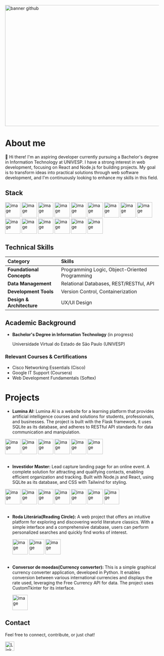 <img width="1584" height="396" alt="banner github" src="https://github.com/user-attachments/assets/1c0ed6f3-6bdb-43cb-bd9e-a54f33ca281d" />


# About me

👋 Hi there! I'm an aspiring developer currently pursuing a Bachelor's degree in Information Technology at UNIVESP. I have a strong interest in web development, focusing on React and Node.js for building projects. My goal is to transform ideas into practical solutions through web software development, and I'm continuously looking to enhance my skills in this field.

## Stack

  <img width="50" height="50" alt="image" src="https://github.com/user-attachments/assets/30553592-0844-4011-aecb-c050c83d9c40" /> <img width="50" height="50" alt="image" src="https://github.com/user-attachments/assets/dc283a51-5cee-4cd3-b551-65117ed2e31e" /> <img width="50" height="50" alt="image" src="https://github.com/user-attachments/assets/e2e43e0e-b27a-461e-95a7-5f31662ca3f0" /> <img width="50" height="50" alt="image" src="https://github.com/user-attachments/assets/5c359657-98ca-47a5-9887-a14c393d8130" /> <img width="50" height="50" alt="image" src="https://github.com/user-attachments/assets/af81694d-bb09-45fd-9ce3-fe52dd49949e" /> <img width="50" height="50" alt="image" src="https://github.com/user-attachments/assets/4fa58468-6e72-4d33-a26e-40b373b3850a" />
  <img width="50" height="50" alt="image" src="https://github.com/user-attachments/assets/16eee934-6f06-4df2-b7fa-cf651a07666a" /> <img width="50" height="50" alt="image" src="https://github.com/user-attachments/assets/e9f72b6a-0d8f-441d-b4d1-fdee77f77779" /> <img width="50" height="50" alt="image" src="https://github.com/user-attachments/assets/709078a7-f7c7-417c-b4bf-818d425a5a00" /> <img width="50" height="50" alt="image" src="https://github.com/user-attachments/assets/7c92856b-25c9-4b90-a600-f49518d34587" /> <img width="50" height="50" alt="image" src="https://github.com/user-attachments/assets/4fd1b606-0a15-4144-8e17-f1b2a139f125" /> <img width="50" height="50" alt="image" src="https://github.com/user-attachments/assets/60bc19aa-3955-4f9e-9da6-a961f562218a" /> <img width="50" height="50" alt="image" src="https://github.com/user-attachments/assets/bf0d8bbe-83c0-4683-b837-7a1265af0e31" /> <img width="50" height="50" alt="image" src="https://github.com/user-attachments/assets/647a73b6-e713-483b-b564-36a6d6c35cf3" /> <img width="50" height="50" alt="image" src="https://github.com/user-attachments/assets/3fccd69f-2e53-4845-8503-d3d29bd613e4" />

## Technical Skills

| Category                  | Skills                                             |
| :------------------------ | :------------------------------------------------- |
| **Foundational Concepts** | Programming Logic, Object-Oriented Programming     |
| **Data Management** | Relational Databases, REST/RESTful, API            |
| **Development Tools** | Version Control, Containerization                  |
| **Design & Architecture** | UX/UI Design      

## Academic Background

* **Bachelor's Degree in Information Technology** (in progress)

    Universidade Virtual do Estado de São Paulo (UNIVESP)

### Relevant Courses & Certifications

* Cisco Networking Essentials (Cisco)
* Google IT Support (Coursera)
* Web Development Fundamentals (Softex)

# Projects

 * **Lumina AI:** Lumina AI is a website for a learning platform that provides artificial intelligence courses and solutions for students, professionals, and businesses. The project is built with the Flask framework, it uses SQLite as its database, and adheres to RESTful API standards for data communication and manipulation.
  
  <img width="50" height="50" alt="image" src="https://github.com/user-attachments/assets/dc283a51-5cee-4cd3-b551-65117ed2e31e" /> <img width="50" height="50" alt="image" src="https://github.com/user-attachments/assets/e2e43e0e-b27a-461e-95a7-5f31662ca3f0" /> <img width="50" height="50" alt="image" src="https://github.com/user-attachments/assets/16eee934-6f06-4df2-b7fa-cf651a07666a" /> <img width="50" height="50" alt="image" src="https://github.com/user-attachments/assets/e9f72b6a-0d8f-441d-b4d1-fdee77f77779" /> <img width="50" height="50" alt="image" src="https://github.com/user-attachments/assets/709078a7-f7c7-417c-b4bf-818d425a5a00" /> <img width="50" height="50" alt="image" src="https://github.com/user-attachments/assets/60bc19aa-3955-4f9e-9da6-a961f562218a" />

  ##
  
  * **Investidor Master:** Lead capture landing page for an online event. A complete solution for attracting and qualifying contacts, enabling efficient organization and tracking. Built with Node.js and React, using SQLite as its database, and CSS with Tailwind for styling.
    
 <img width="50" height="50" alt="image" src="https://github.com/user-attachments/assets/30553592-0844-4011-aecb-c050c83d9c40" /> <img width="50" height="50" alt="image" src="https://github.com/user-attachments/assets/e2e43e0e-b27a-461e-95a7-5f31662ca3f0" /> <img width="50" height="50" alt="image" src="https://github.com/user-attachments/assets/4fa58468-6e72-4d33-a26e-40b373b3850a" /> <img width="50" height="50" alt="image" src="https://github.com/user-attachments/assets/e9f72b6a-0d8f-441d-b4d1-fdee77f77779" /> <img width="50" height="50" alt="image" src="https://github.com/user-attachments/assets/7c92856b-25c9-4b90-a600-f49518d34587" /> <img width="50" height="50" alt="image" src="https://github.com/user-attachments/assets/4fd1b606-0a15-4144-8e17-f1b2a139f125" /> <img width="50" height="50" alt="image" src="https://github.com/user-attachments/assets/bf0d8bbe-83c0-4683-b837-7a1265af0e31" />

 ##

 * **Roda Literária(Reading Circle):** A web project that offers an intuitive platform for exploring and discovering world literature classics. With a simple interface and a comprehensive database, users can perform personalized searches and quickly find works of interest.

   <img width="50" height="50" alt="image" src="https://github.com/user-attachments/assets/16eee934-6f06-4df2-b7fa-cf651a07666a" /> <img width="50" height="50" alt="image" src="https://github.com/user-attachments/assets/e9f72b6a-0d8f-441d-b4d1-fdee77f77779" /> <img width="50" height="50" alt="image" src="https://github.com/user-attachments/assets/709078a7-f7c7-417c-b4bf-818d425a5a00" />

##

* **Conversor de moedas(Currency converter):** This is a simple graphical currency converter application, developed in Python. It enables conversion between various international currencies and displays the rate used, leveraging the Free Currency API for data. The project uses CustomTkinter for its interface.

  <img width="50" height="50" alt="image" src="https://github.com/user-attachments/assets/dc283a51-5cee-4cd3-b551-65117ed2e31e" />

## Contact

Feel free to connect, contribute, or just chat\! 

[<img src="https://github.com/user-attachments/assets/354dc054-4ba7-40f8-b798-c94641896b0a" alt="LinkedIn Profile" width="30" height="30">](https://www.linkedin.com/in/leandro-rocha-aa1770276/)
